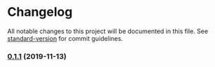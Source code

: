 # Changelog

All notable changes to this project will be documented in this file. See [standard-version](https://github.com/conventional-changelog/standard-version) for commit guidelines.

### [0.1.1](https://github.com/nicolascine/github-search/compare/v1.0.0...v0.1.1) (2019-11-13)
